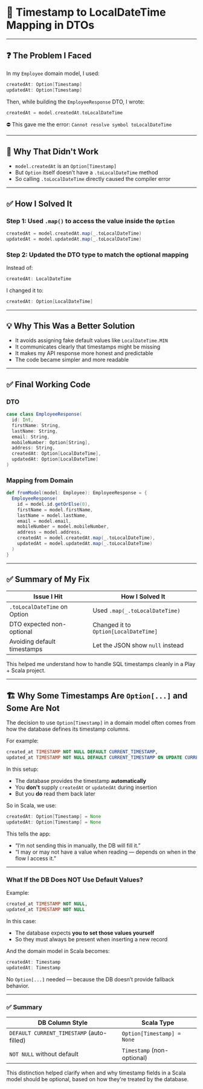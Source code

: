 # 🧱 Timestamp to LocalDateTime Mapping in DTOs

---

## ❓ The Problem I Faced

In my `Employee` domain model, I used:

```scala
createdAt: Option[Timestamp]
updatedAt: Option[Timestamp]
```

Then, while building the `EmployeeResponse` DTO, I wrote:

```scala
createdAt = model.createdAt.toLocalDateTime
```

⛔ This gave me the error: `Cannot resolve symbol toLocalDateTime`

---

## 🧠 Why That Didn't Work

- `model.createdAt` is an `Option[Timestamp]`
- But `Option` itself doesn’t have a `.toLocalDateTime` method
- So calling `.toLocalDateTime` directly caused the compiler error

---

## ✅ How I Solved It

### Step 1: Used `.map()` to access the value inside the `Option`

```scala
createdAt = model.createdAt.map(_.toLocalDateTime)
updatedAt = model.updatedAt.map(_.toLocalDateTime)
```

### Step 2: Updated the DTO type to match the optional mapping

Instead of:

```scala
createdAt: LocalDateTime
```

I changed it to:

```scala
createdAt: Option[LocalDateTime]
```

---

## 💡 Why This Was a Better Solution

- It avoids assigning fake default values like `LocalDateTime.MIN`
- It communicates clearly that timestamps might be missing
- It makes my API response more honest and predictable
- The code became simpler and more readable

---

## ✅ Final Working Code

### DTO

```scala
case class EmployeeResponse(
  id: Int,
  firstName: String,
  lastName: String,
  email: String,
  mobileNumber: Option[String],
  address: String,
  createdAt: Option[LocalDateTime],
  updatedAt: Option[LocalDateTime]
)
```

### Mapping from Domain

```scala
def fromModel(model: Employee): EmployeeResponse = {
  EmployeeResponse(
    id = model.id.getOrElse(0),
    firstName = model.firstName,
    lastName = model.lastName,
    email = model.email,
    mobileNumber = model.mobileNumber,
    address = model.address,
    createdAt = model.createdAt.map(_.toLocalDateTime),
    updatedAt = model.updatedAt.map(_.toLocalDateTime)
  )
}
```

---

## ✅ Summary of My Fix

| Issue I Hit                   | How I Solved It                     |
|------------------------------|-------------------------------------|
| `.toLocalDateTime` on Option | Used `.map(_.toLocalDateTime)`      |
| DTO expected non-optional    | Changed it to `Option[LocalDateTime]` |
| Avoiding default timestamps  | Let the JSON show `null` instead     |

This helped me understand how to handle SQL timestamps cleanly in a Play + Scala project.


---

## 🏗️ Why Some Timestamps Are `Option[...]` and Some Are Not

The decision to use `Option[Timestamp]` in a domain model often comes from how the database defines its timestamp columns.

For example:

```sql
created_at TIMESTAMP NOT NULL DEFAULT CURRENT_TIMESTAMP,
updated_at TIMESTAMP NOT NULL DEFAULT CURRENT_TIMESTAMP ON UPDATE CURRENT_TIMESTAMP
```

In this setup:
- The database provides the timestamp **automatically**
- You **don't** supply `createdAt` or `updatedAt` during insertion
- But you **do** read them back later

So in Scala, we use:

```scala
createdAt: Option[Timestamp] = None
updatedAt: Option[Timestamp] = None
```

This tells the app:
- “I’m not sending this in manually, the DB will fill it.”
- “I may or may not have a value when reading — depends on when in the flow I access it.”

---

### What If the DB Does NOT Use Default Values?

Example:

```sql
created_at TIMESTAMP NOT NULL,
updated_at TIMESTAMP NOT NULL
```

In this case:
- The database expects **you to set those values yourself**
- So they must always be present when inserting a new record

And the domain model in Scala becomes:

```scala
createdAt: Timestamp
updatedAt: Timestamp
```

No `Option[...]` needed — because the DB doesn’t provide fallback behavior.

---

### ✅ Summary

| DB Column Style                                | Scala Type                    |
|------------------------------------------------|-------------------------------|
| `DEFAULT CURRENT_TIMESTAMP` (auto-filled)      | `Option[Timestamp] = None`    |
| `NOT NULL` without default                     | `Timestamp` (non-optional)    |

This distinction helped clarify when and why timestamp fields in a Scala model should be optional, based on how they're treated by the database.
